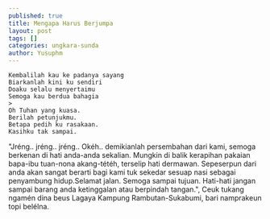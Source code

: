 ```yaml
---
published: true
title: Mengapa Harus Berjumpa
layout: post
tags: []
categories: ungkara-sunda
author: Yusuphm
---
```


>
```
Kembalilah kau ke padanya sayang
Biarkanlah kini ku sendiri
Doaku selalu menyertaimu
Semoga kau berdua bahagia
>
Oh Tuhan yang kuasa.
Berilah petunjukmu.
Betapa pedih ku rasakaan.
Kasihku tak sampai.
```

"Jréng.. jréng.. jréng.. Okéh.. 
demikianlah persembahan dari kami, semoga berkenan di hati anda-anda sekalian.
Mungkin di balik kerapihan pakaian bapa-ibu tuan-nona akang-tétéh, terselip hati dermawan.
Sepeserpun dari anda akan sangat berarti bagi kami tuk sekedar sesuap nasi sebagai penyambung hidup.Selamat jalan. Semoga sampai tujuan.
Hati-hati jangan sampai barang anda ketinggalan atau berpindah tangan.",
Ceuk tukang ngamén dina beus Lagaya Kampung Rambutan-Sukabumi, bari namprakeun topi belélna.
